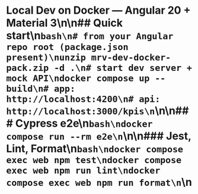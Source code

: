 # Local Dev on Docker — Angular 20 + Material 3\n\n## Quick start\n```bash\n# from your Angular repo root (package.json present)\nunzip mrv-dev-docker-pack.zip -d .\n# start dev server + mock API\ndocker compose up --build\n# app: http://localhost:4200\n# api: http://localhost:3000/kpis\n```\n\n### Cypress e2e\n```bash\ndocker compose run --rm e2e\n```\n\n### Jest, Lint, Format\n```bash\ndocker compose exec web npm test\ndocker compose exec web npm run lint\ndocker compose exec web npm run format\n```\n